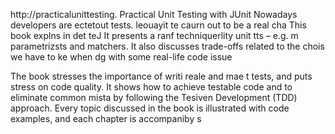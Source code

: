 
http://practicalunittesting.
Practical Unit Testing with JUnit 
Nowadays developers are ectetout tests. leouayit te caurn out to be a real cha
This book explns in det teJ
It presents a ranf techniquerlity unit tts – e.g. m parametrizsts and matchers. It also discusses trade-offs related to the chois we have to ke when dg with some real-life code issue

The book stresses the importance of writi reale and mae t tests, and puts  stress on code quality. It shows how to achieve testable code and to eliminate common mista by following the Tesiven Development (TDD) approach. Every topic discussed in the book is illustrated with code examples, and each chapter is accompaniby s













